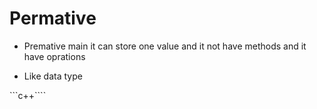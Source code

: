 # Permative 

 - Premative main it can store one value and it not have methods and it have oprations 

 - Like data type

 ```c++````